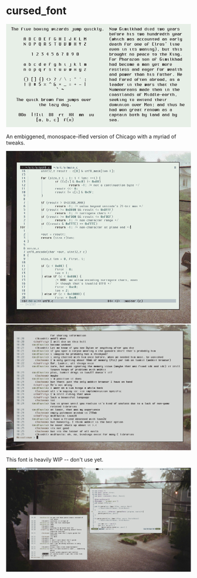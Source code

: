 # cursed_font

![](scrots/sdemo.png)

An embiggened, monospace-ified version of Chicago with a myriad of tweaks.

![](scrots/vim.png)
![](scrots/weechat.png)

This font is heavily WIP -- don't use yet.

![](scrots/scrot.png)
